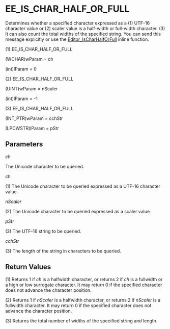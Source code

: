 # EE\_IS\_CHAR\_HALF\_OR\_FULL

Determines whether a specified character expressed as a (1) UTF-16 character value or (2) scaler value is a half-width or full-width
character. (3) It can also count the total widths of the specified string. You can send this message explicitly or use the [Editor\_IsCharHalfOrFull](../macro/editor_ischarhalforfull) inline function.

(1) EE\_IS\_CHAR\_HALF\_OR\_FULL

(WCHAR)wParam = ch

(int)lParam = 0

(2) EE\_IS\_CHAR\_HALF\_OR\_FULL

(UINT)wParam = nScaler

(int)lParam = -1

(3) EE\_IS\_CHAR\_HALF\_OR\_FULL

(INT\_PTR)wParam = cchStr

(LPCWSTR)lParam = pStr

## Parameters

_ch_

The Unicode character to be queried.

_ch_

(1) The Unicode character to be queried expressed as a UTF-16 character value.

_nScaler_

(2) The Unicode character to be queried expressed as a scaler value.

_pStr_

(3) The UTF-16 string to be queried.

_cchStr_

(3) The length of the string in characters to be queried.

## Return Values

(1) Returns 1 if _ch_ is a halfwidth character, or returns 2 if _ch_ is a fullwidth or a high or low surrogate character. It may return 0 if the specified character does not advance the character position.

(2) Returns 1 if _nScaler_ is a halfwidth character, or returns 2 if _nScaler_ is a fullwidth character. It may return 0 if the specified character does not advance the character position.

(3) Returns the total number of widths of the specified string and length.
